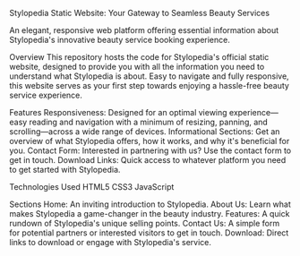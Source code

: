 Stylopedia Static Website: Your Gateway to Seamless Beauty Services

An elegant, responsive web platform offering essential information about Stylopedia's innovative beauty service booking experience.

Overview
This repository hosts the code for Stylopedia's official static website, designed to provide you with all the information you need to understand what Stylopedia is about. Easy to navigate and fully responsive, this website serves as your first step towards enjoying a hassle-free beauty service experience.

Features
Responsiveness: Designed for an optimal viewing experience—easy reading and navigation with a minimum of resizing, panning, and scrolling—across a wide range of devices.
Informational Sections: Get an overview of what Stylopedia offers, how it works, and why it's beneficial for you.
Contact Form: Interested in partnering with us? Use the contact form to get in touch.
Download Links: Quick access to whatever platform you need to get started with Stylopedia.


Technologies Used
HTML5
CSS3
JavaScript


Sections
Home: An inviting introduction to Stylopedia.
About Us: Learn what makes Stylopedia a game-changer in the beauty industry.
Features: A quick rundown of Stylopedia's unique selling points.
Contact Us: A simple form for potential partners or interested visitors to get in touch.
Download: Direct links to download or engage with Stylopedia's service.
